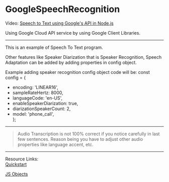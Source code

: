 # GoogleSpeechRecognition

Video:
[Speech to Text using Google's API in Node.js](https://youtu.be/kGVKzp3JWJU)

Using Google Cloud API service by using Google Client Libraries.

---

This is an example of Speech To Text program.

Other features like Speaker Diarization that is Speaker Recognition, Speech Adaptation can be added by adding properties in config object.

Example adding speaker recognition config object code will be: 
const config = {

  * encoding: 'LINEAR16',
  * sampleRateHertz: 8000,
  * languageCode: 'en-US',
  * enableSpeakerDiarization: true,
  * diarizationSpeakerCount: 2,
  * model: 'phone_call', <br>
};

---

> Audio Transcription is not 100% correct if you notice carefully in last few sentences. Reason being you have to adjust other audio properties like language accent, etc.

---

Resource Links: <br>
[Quickstart](https://www.youtube.com/redirect?event=video_description&redir_token=QUFFLUhqbTRGWDc2aVNPOHBUaEt0TVJDbXE5cVMzazZrQXxBQ3Jtc0trVVZDcVp2R09weDVTVW92Z0J5YW8zVFhpYWR3REI4TGZGUDRveEltMTBHXzBxRVFuSGFTdVNwVDBNVGU3WjM5TzBxSTBaV2Z0TkU0RGZSa1ZuVl9hLVZDZG5wMHRhNTNYN1N3ZVFJaGVVVnEzTFlNMA&q=https%3A%2F%2Fcloud.google.com%2Fspeech-to-text%2Fdocs%2Fquickstart-client-libraries)

[JS Objects](https://www.youtube.com/redirect?event=video_description&redir_token=QUFFLUhqblE3eEVUSklubkZSU2sxTWhEX00ybENscjVRZ3xBQ3Jtc0tramk4U3docTZ1bXNSS01aeUdnX1FSSUlORTFJZEpkWW9jM2VuRmk0c2dHeXdQOHhJalBqbVo0cXZ4OEswYVpEUG9iMUlsVG9OeGtqV1B6LTVmaC1oTXRMU2U4XzEwRFNkZG1ybHJWdDZVcWs0VEJCaw&q=https%3A%2F%2Fwww.w3schools.com%2Fjs%2Fjs_objects.asp)


